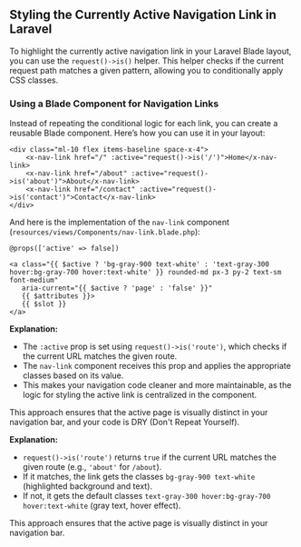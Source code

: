 ## Styling the Currently Active Navigation Link in Laravel

To highlight the currently active navigation link in your Laravel Blade layout, you can use the `request()->is()` helper. This helper checks if the current request path matches a given pattern, allowing you to conditionally apply CSS classes.

### Using a Blade Component for Navigation Links

Instead of repeating the conditional logic for each link, you can create a reusable Blade component. Here’s how you can use it in your layout:

```blade
<div class="ml-10 flex items-baseline space-x-4">
    <x-nav-link href="/" :active="request()->is('/')">Home</x-nav-link>
    <x-nav-link href="/about" :active="request()->is('about')">About</x-nav-link>
    <x-nav-link href="/contact" :active="request()->is('contact')">Contact</x-nav-link>
</div>
```

And here is the implementation of the `nav-link` component (`resources/views/Components/nav-link.blade.php`):

```blade
@props(['active' => false])

<a class="{{ $active ? 'bg-gray-900 text-white' : 'text-gray-300 hover:bg-gray-700 hover:text-white' }} rounded-md px-3 py-2 text-sm font-medium"
   aria-current="{{ $active ? 'page' : 'false' }}"
   {{ $attributes }}>
   {{ $slot }}
</a>
```

**Explanation:**

-   The `:active` prop is set using `request()->is('route')`, which checks if the current URL matches the given route.
-   The `nav-link` component receives this prop and applies the appropriate classes based on its value.
-   This makes your navigation code cleaner and more maintainable, as the logic for styling the active link is centralized in the component.

This approach ensures that the active page is visually distinct in your navigation bar, and your code is DRY (Don't Repeat Yourself).

**Explanation:**

-   `request()->is('route')` returns `true` if the current URL matches the given route (e.g., `'about'` for `/about`).
-   If it matches, the link gets the classes `bg-gray-900 text-white` (highlighted background and text).
-   If not, it gets the default classes `text-gray-300 hover:bg-gray-700 hover:text-white` (gray text, hover effect).

This approach ensures that the active page is visually distinct in your navigation bar.
